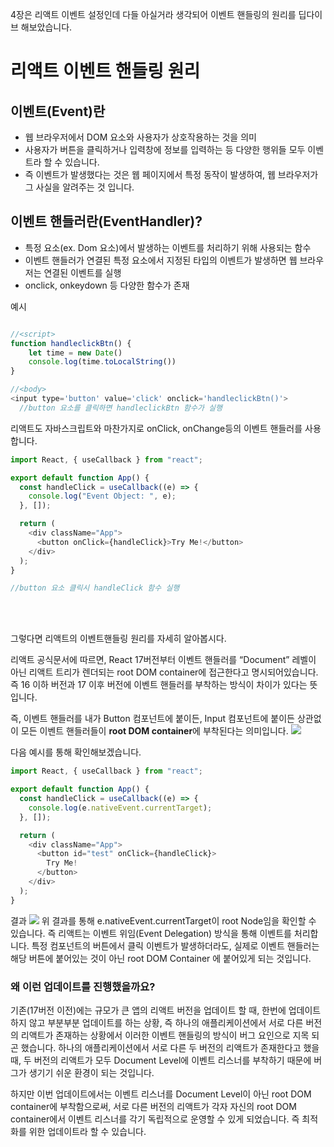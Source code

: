 4장은 리액트 이벤트 설정인데 다들 아실거라 생각되어 이벤트 핸들링의 원리를 딥다이브 해보았습니다.

# 리액트 이벤트 핸들링 원리

## 이벤트(Event)란

- 웹 브라우저에서 DOM 요소와 사용자가 상호작용하는 것을 의미
- 사용자가 버튼을 클릭하거나 입력창에 정보를 입력하는 등 다양한 행위들 모두 이벤트라 할 수 있습니다.
- 즉 이벤트가 발생했다는 것은 웹 페이지에서 특정 동작이 발생하여, 웹 브라우저가 그 사실을 알려주는 것 입니다.

## 이벤트 핸들러란(EventHandler)?

- 특정 요소(ex. Dom 요소)에서 발생하는 이벤트를 처리하기 위해 사용되는 함수
- 이벤트 핸들러가 연결된 특정 요소에서 지정된 타입의 이벤트가 발생하면 웹 브라우저는 연결된 이벤트를 실행
- onclick, onkeydown 등 다양한 함수가 존재

예시

```js

//<script>
function handleclickBtn() {
	let time = new Date()
	console.log(time.toLocalString())
}

//<body>
<input type='button' value='click' onclick='handleclickBtn()'>
  //button 요소를 클릭하면 handleclickBtn 함수가 실행


```

리액트도 자바스크립트와 마찬가지로 onClick, onChange등의 이벤트 핸들러를 사용합니다.

```js
import React, { useCallback } from "react";

export default function App() {
  const handleClick = useCallback((e) => {
    console.log("Event Object: ", e);
  }, []);

  return (
    <div className="App">
      <button onClick={handleClick}>Try Me!</button>
    </div>
  );
}

//button 요소 클릭시 handleClick 함수 실행
```

<br><br>

그렇다면 리액트의 이벤트핸들링 원리를 자세히 알아봅시다.

리액트 공식문서에 따르면, React 17버전부터 이벤트 핸들러를 “Document” 레벨이 아닌 리액트 트리가 렌더되는 root DOM container에 접근한다고 명시되어있습니다.
즉 16 이하 버전과 17 이후 버전에 이벤트 핸들러를 부착하는 방식이 차이가 있다는 뜻입니다.

즉, 이벤트 핸들러를 내가 Button 컴포넌트에 붙이든, Input 컴포넌트에 붙이든 상관없이 모든 이벤트 핸들러들이 **root DOM container**에 부착된다는 의미입니다.
![](https://velog.velcdn.com/images/dogmnil2007/post/d1d32690-866d-49fb-9aa5-b99c2b9e1045/image.png)

다음 예시를 통해 확인해보겠습니다.

```js
import React, { useCallback } from "react";

export default function App() {
  const handleClick = useCallback((e) => {
    console.log(e.nativeEvent.currentTarget);
  }, []);

  return (
    <div className="App">
      <button id="test" onClick={handleClick}>
        Try Me!
      </button>
    </div>
  );
}
```

결과
![](https://velog.velcdn.com/images/dogmnil2007/post/ed53dd2e-f5c0-4e48-9da0-f28c57a4f952/image.png)
위 결과를 통해 e.nativeEvent.currentTarget이 root Node임을 확인할 수 있습니다.
즉 리액트는 이벤트 위임(Event Delegation) 방식을 통해 이벤트를 처리합니다.
특정 컴포넌트의 버튼에서 클릭 이벤트가 발생하더라도, 실제로 이벤트 핸들러는 해당 버튼에 붙어있는 것이 아닌 root DOM Container 에 붙어있게 되는 것입니다.

### 왜 이런 업데이트를 진행했을까요?

기존(17버전 이전)에는 규모가 큰 앱의 리액트 버전을 업데이트 할 때, 한번에 업데이트 하지 않고 부분부분 업데이트를 하는 상황, 즉 하나의 애플리케이션에서 서로 다른 버전의 리액트가 존재하는 상황에서 이러한 이벤트 핸들링의 방식이 버그 요인으로 지목 되곤 했습니다.
하나의 애플리케이션에서 서로 다른 두 버전의 리액트가 존재한다고 했을 때, 두 버전의 리액트가 모두 Document Level에 이벤트 리스너를 부착하기 때문에 버그가 생기기 쉬운 환경이 되는 것입니다.

하지만 이번 업데이트에서는 이벤트 리스너를 Document Level이 아닌 root DOM container에 부착함으로써, 서로 다른 버전의 리액트가 각자 자신의 root DOM container에서 이벤트 리스너를 각기 독립적으로 운영할 수 있게 되었습니다.
즉 최적화를 위한 업데이트라 할 수 있습니다.
